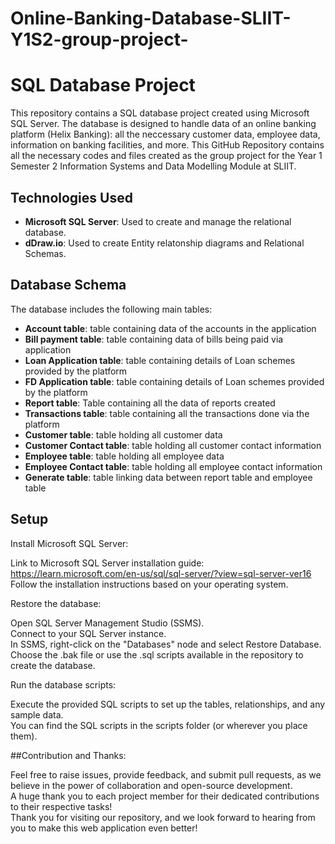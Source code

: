 # Online-Banking-Database-SLIIT-Y1S2-group-project-
# SQL Database Project


This repository contains a SQL database project created using Microsoft SQL Server. The database is designed to handle data of an online banking platform (Helix Banking): all the neccessary customer data, employee data, information on banking facilities, and more. This GitHub Repository contains all the necessary codes and files created as the group project for the Year 1 Semester 2 Information Systems and Data Modelling  Module at SLIIT.


## Technologies Used

- **Microsoft SQL Server**: Used to create and manage the relational database.
- **dDraw.io**: Used to create Entity relatonship diagrams and Relational Schemas.

## Database Schema

The database includes the following main tables:
- **Account table**: table containing data of the accounts in the application
- **Bill payment table**: table containing data of bills being paid via application
- **Loan Application table**: table containing details of Loan schemes provided by the platform
- **FD Application table**: table containing details of Loan schemes provided by the platform
- **Report table**: Table containing all the data of reports created
- **Transactions table**: table containing all the transactions done via the platform 
- **Customer table**: table holding all customer data
- **Customer Contact table**: table holding all customer contact information
- **Employee table**: table holding all employee data
- **Employee Contact table**: table holding all employee contact information
- **Generate table**: table linking data between report table and employee table

## Setup

Install Microsoft SQL Server:

  Link to Microsoft SQL Server installation guide: https://learn.microsoft.com/en-us/sql/sql-server/?view=sql-server-ver16<br>
  Follow the installation instructions based on your operating system.
  
Restore the database:

  Open SQL Server Management Studio (SSMS).<br>
  Connect to your SQL Server instance.<br>
  In SSMS, right-click on the "Databases" node and select Restore Database.<br>
  Choose the .bak file or use the .sql scripts available in the repository to create the database.<br>
  
Run the database scripts:

  Execute the provided SQL scripts to set up the tables, relationships, and any sample data.<br>
  You can find the SQL scripts in the scripts folder (or wherever you place them).

##Contribution and Thanks:

Feel free to raise issues, provide feedback, and submit pull requests, as we believe in the power of collaboration and open-source development.<br>
A huge thank you to each project member for their dedicated contributions to their respective tasks!<br>
Thank you for visiting our repository, and we look forward to hearing from you to make this web application even better!

